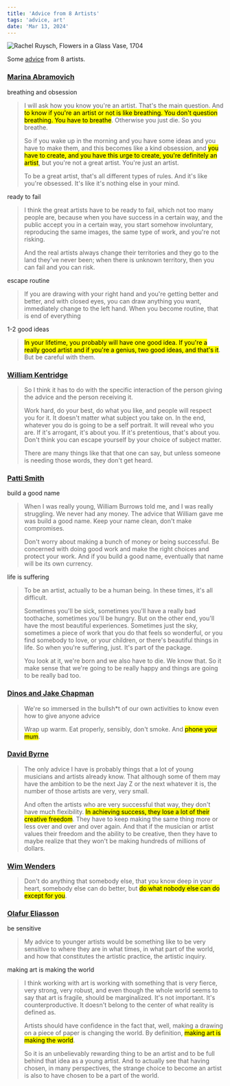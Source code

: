 ```yaml
---
title: 'Advice from 8 Artists'
tags: 'advice, art'
date: 'Mar 13, 2024'
---
```


![Rachel Ruysch, Flowers in a Glass Vase, 1704](/images/flowers.jpg)

Some [advice](https://www.youtube.com/watch?v=qyKXw24JX5g) from 8 artists.

### [Marina Abramovich](https://en.wikipedia.org/wiki/Marina_Abramovi%C4%87)

breathing and obsession

> I will ask how you know you're an artist. That's the main question. And <mark>to know if you're an artist or not is like breathing. You don't question breathing. You have to breathe</mark>. Otherwise you just die. So you breathe.
>
> So if you wake up in the morning and you have some ideas and you have to make them, and this becomes like a kind obsession, and <mark>you have to create, and you have this urge to create, you're definitely an artist</mark>, but you're not a great artist. You're just an artist.
>
> To be a great artist, that's all different types of rules. And it's like you're obsessed. It's like it's nothing else in your mind.

ready to fail

> I think the great artists have to be ready to fail, which not too many people are, because when you have success in a certain way, and the public accept you in a certain way, you start somehow involuntary, reproducing the same images, the same type of work, and you're not risking.
>
> And the real artists always change their territories and they go to the land they've never been; when there is unknown territory, then you can fail and you can risk.

escape routine

> If you are drawing with your right hand and you're getting better and better, and with closed eyes, you can draw anything you want, immediately change to the left hand. When you become routine, that is end of everything

1-2 good ideas

> <mark>In your lifetime, you probably will have one good idea. If you're a really good artist and if you're a genius, two good ideas, and that's it</mark>. But be careful with them.

### [William Kentridge](https://en.wikipedia.org/wiki/William_Kentridge?useskin=vector)

> So I think it has to do with the specific interaction of the person giving the advice and the person receiving it.
>
> Work hard, do your best, do what you like, and people will respect you for it. It doesn't matter what subject you take on. In the end, whatever you do is going to be a self portrait. It will reveal who you are. If it's arrogant, it's about you. If it's pretentious, that's about you. Don't think you can escape yourself by your choice of subject matter.
>
> There are many things like that that one can say, but unless someone is needing those words, they don't get heard.

### [Patti Smith](https://en.wikipedia.org/wiki/Patti_Smith?useskin=vector)

build a good name

> When I was really young, William Burrows told me, and I was really struggling. We never had any money. The advice that William gave me was build a good name. Keep your name clean, don't make compromises.
>
> Don't worry about making a bunch of money or being successful. Be concerned with doing good work and make the right choices and protect your work. And if you build a good name, eventually that name will be its own currency.

life is suffering

> To be an artist, actually to be a human being. In these times, it's all difficult.
>
> Sometimes you'll be sick, sometimes you'll have a really bad toothache, sometimes you'll be hungry. But on the other end, you'll have the most beautiful experiences. Sometimes just the sky, sometimes a piece of work that you do that feels so wonderful, or you find somebody to love, or your children, or there's beautiful things in life. So when you're suffering, just. It's part of the package.
>
> You look at it, we're born and we also have to die. We know that. So it make sense that we're going to be really happy and things are going to be really bad too.

### [Dinos and Jake Chapman](https://en.wikipedia.org/wiki/Jake_and_Dinos_Chapman?useskin=vector)

> We're so immersed in the bullsh\*t of our own activities to know even how to give anyone advice
>
> Wrap up warm. Eat properly, sensibly, don't smoke. And <mark>phone your mum</mark>.

### [David Byrne](https://en.wikipedia.org/wiki/David_Byrne?useskin=vector)

> The only advice I have is probably things that a lot of young musicians and artists already know. That although some of them may have the ambition to be the next Jay Z or the next whatever it is, the number of those artists are very, very small.
>
> And often the artists who are very successful that way, they don't have much flexibility. <mark>In achieving success, they lose a lot of their creative freedom</mark>. They have to keep making the same thing more or less over and over and over again. And that if the musician or artist values their freedom and the ability to be creative, then they have to maybe realize that they won't be making hundreds of millions of dollars.

### [Wim Wenders](https://en.wikipedia.org/wiki/Wim_Wenders?useskin=vector)

> Don't do anything that somebody else, that you know deep in your heart, somebody else can do better, but <mark>do what nobody else can do except for you</mark>.

### [Olafur Eliasson](https://en.wikipedia.org/wiki/Olafur_Eliasson?useskin=vector)

be sensitive

> My advice to younger artists would be something like to be very sensitive to where they are in what times, in what part of the world, and how that constitutes the artistic practice, the artistic inquiry.

making art is making the world

> I think working with art is working with something that is very fierce, very strong, very robust, and even though the whole world seems to say that art is fragile, should be marginalized. It's not important. It's counterproductive. It doesn't belong to the center of what reality is defined as.
>
> Artists should have confidence in the fact that, well, making a drawing on a piece of paper is changing the world. By definition, <mark>making art is making the world</mark>.
>
> So it is an unbelievably rewarding thing to be an artist and to be full behind that idea as a young artist. And to actually see that having chosen, in many perspectives, the strange choice to become an artist is also to have chosen to be a part of the world.
